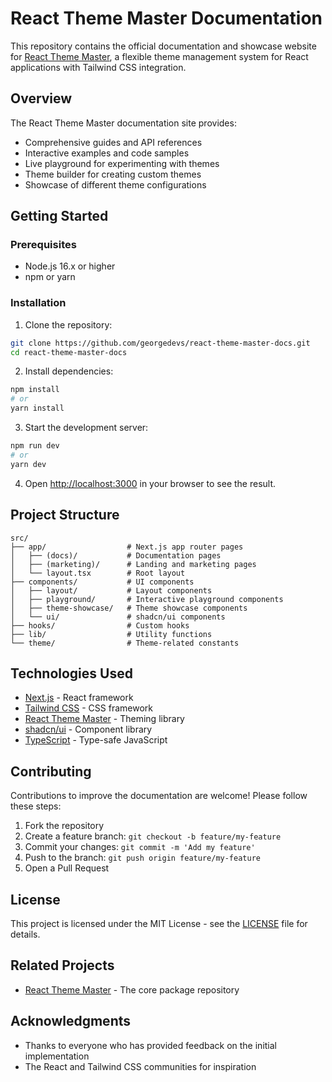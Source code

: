 # React Theme Master Documentation

This repository contains the official documentation and showcase website for [React Theme Master](https://github.com/georgedevs/react-theme-master), a flexible theme management system for React applications with Tailwind CSS integration.

## Overview

The React Theme Master documentation site provides:

- Comprehensive guides and API references
- Interactive examples and code samples
- Live playground for experimenting with themes
- Theme builder for creating custom themes
- Showcase of different theme configurations

## Getting Started

### Prerequisites

- Node.js 16.x or higher
- npm or yarn

### Installation

1. Clone the repository:
```bash
git clone https://github.com/georgedevs/react-theme-master-docs.git
cd react-theme-master-docs
```

2. Install dependencies:
```bash
npm install
# or
yarn install
```

3. Start the development server:
```bash
npm run dev
# or
yarn dev
```

4. Open [http://localhost:3000](http://localhost:3000) in your browser to see the result.

## Project Structure

```
src/
├── app/                  # Next.js app router pages
│   ├── (docs)/           # Documentation pages
│   ├── (marketing)/      # Landing and marketing pages
│   └── layout.tsx        # Root layout
├── components/           # UI components
│   ├── layout/           # Layout components
│   ├── playground/       # Interactive playground components
│   ├── theme-showcase/   # Theme showcase components
│   └── ui/               # shadcn/ui components
├── hooks/                # Custom hooks
├── lib/                  # Utility functions
└── theme/                # Theme-related constants
```

## Technologies Used

- [Next.js](https://nextjs.org/) - React framework
- [Tailwind CSS](https://tailwindcss.com/) - CSS framework
- [React Theme Master](https://github.com/georgedevs/react-theme-master) - Theming library
- [shadcn/ui](https://ui.shadcn.com/) - Component library
- [TypeScript](https://www.typescriptlang.org/) - Type-safe JavaScript

## Contributing

Contributions to improve the documentation are welcome! Please follow these steps:

1. Fork the repository
2. Create a feature branch: `git checkout -b feature/my-feature`
3. Commit your changes: `git commit -m 'Add my feature'`
4. Push to the branch: `git push origin feature/my-feature`
5. Open a Pull Request

## License

This project is licensed under the MIT License - see the [LICENSE](LICENSE) file for details.

## Related Projects

- [React Theme Master](https://github.com/georgedevs/react-theme-master) - The core package repository

## Acknowledgments

- Thanks to everyone who has provided feedback on the initial implementation
- The React and Tailwind CSS communities for inspiration